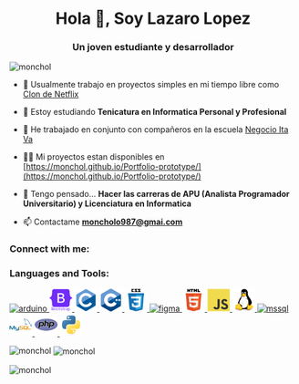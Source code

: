 <h1 align="center">Hola 👋, Soy Lazaro Lopez</h1>
<h3 align="center">Un joven estudiante y desarrollador</h3>

<p align="left"> <img src="https://komarev.com/ghpvc/?username=monchol&label=Profile%20views&color=0e75b6&style=flat" alt="monchol" /> </p>

- 🔭 Usualmente trabajo en proyectos simples en mi tiempo libre como [Clon de Netflix](https://github.com/Monchol/netflix)

- 🌱 Estoy estudiando **Tenicatura en Informatica Personal y Profesional**

- 👯 He trabajado en conjunto con compañeros en la escuela [Negocio Ita Va](https://github.com/Monchol/negocio-ita-va)

- 👨‍💻 Mi proyectos estan disponibles en [https://monchol.github.io/Portfolio-prototype/](https://monchol.github.io/Portfolio-prototype/)

- 💬 Tengo pensado... **Hacer las carreras de APU (Analista Programador Universitario) y Licenciatura en Informatica**

- 📫 Contactame **moncholo987@gmai.com**

<h3 align="left">Connect with me:</h3>
<p align="left">
</p>

<h3 align="left">Languages and Tools:</h3>
<p align="left"> <a href="https://www.arduino.cc/" target="_blank" rel="noreferrer"> <img src="https://cdn.worldvectorlogo.com/logos/arduino-1.svg" alt="arduino" width="40" height="40"/> </a> <a href="https://getbootstrap.com" target="_blank" rel="noreferrer"> <img src="https://raw.githubusercontent.com/devicons/devicon/master/icons/bootstrap/bootstrap-plain-wordmark.svg" alt="bootstrap" width="40" height="40"/> </a> <a href="https://www.cprogramming.com/" target="_blank" rel="noreferrer"> <img src="https://raw.githubusercontent.com/devicons/devicon/master/icons/c/c-original.svg" alt="c" width="40" height="40"/> </a> <a href="https://www.w3schools.com/cpp/" target="_blank" rel="noreferrer"> <img src="https://raw.githubusercontent.com/devicons/devicon/master/icons/cplusplus/cplusplus-original.svg" alt="cplusplus" width="40" height="40"/> </a> <a href="https://www.w3schools.com/css/" target="_blank" rel="noreferrer"> <img src="https://raw.githubusercontent.com/devicons/devicon/master/icons/css3/css3-original-wordmark.svg" alt="css3" width="40" height="40"/> </a> <a href="https://www.figma.com/" target="_blank" rel="noreferrer"> <img src="https://www.vectorlogo.zone/logos/figma/figma-icon.svg" alt="figma" width="40" height="40"/> </a> <a href="https://www.w3.org/html/" target="_blank" rel="noreferrer"> <img src="https://raw.githubusercontent.com/devicons/devicon/master/icons/html5/html5-original-wordmark.svg" alt="html5" width="40" height="40"/> </a> <a href="https://developer.mozilla.org/en-US/docs/Web/JavaScript" target="_blank" rel="noreferrer"> <img src="https://raw.githubusercontent.com/devicons/devicon/master/icons/javascript/javascript-original.svg" alt="javascript" width="40" height="40"/> </a> <a href="https://www.linux.org/" target="_blank" rel="noreferrer"> <img src="https://raw.githubusercontent.com/devicons/devicon/master/icons/linux/linux-original.svg" alt="linux" width="40" height="40"/> </a> <a href="https://www.microsoft.com/en-us/sql-server" target="_blank" rel="noreferrer"> <img src="https://www.svgrepo.com/show/303229/microsoft-sql-server-logo.svg" alt="mssql" width="40" height="40"/> </a> <a href="https://www.mysql.com/" target="_blank" rel="noreferrer"> <img src="https://raw.githubusercontent.com/devicons/devicon/master/icons/mysql/mysql-original-wordmark.svg" alt="mysql" width="40" height="40"/> </a> <a href="https://www.php.net" target="_blank" rel="noreferrer"> <img src="https://raw.githubusercontent.com/devicons/devicon/master/icons/php/php-original.svg" alt="php" width="40" height="40"/> </a> <a href="https://www.python.org" target="_blank" rel="noreferrer"> <img src="https://raw.githubusercontent.com/devicons/devicon/master/icons/python/python-original.svg" alt="python" width="40" height="40"/> </a> </p>

<p><img align="left" src="https://github-readme-stats.vercel.app/api/top-langs?username=monchol&show_icons=true&locale=en&layout=compact" alt="monchol" /></p>

<p>&nbsp;<img align="center" src="https://github-readme-stats.vercel.app/api?username=monchol&show_icons=true&locale=en" alt="monchol" /></p>

<p><img align="center" src="https://github-readme-streak-stats.herokuapp.com/?user=monchol&" alt="monchol" /></p>

